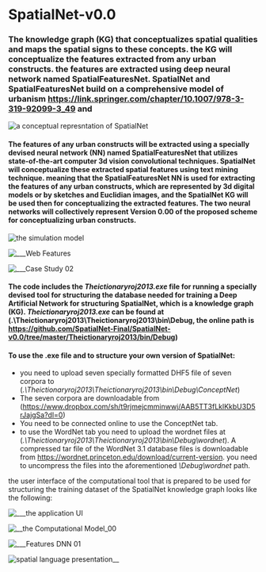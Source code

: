 # SpatialNet-v0.0
### The knowledge graph (KG) that conceptualizes spatial qualities and maps the spatial signs to these concepts. the KG will conceptualize the features extracted from any urban constructs. the features are extracted using deep neural network named SpatialFeaturesNet. SpatialNet and SpatialFeaturesNet build on a comprehensive model of urbanism https://link.springer.com/chapter/10.1007/978-3-319-92099-3_49 and  

        
![a conceptual represntation of SpatialNet](https://user-images.githubusercontent.com/47088273/58963174-fe2d0a00-87ac-11e9-8b7e-f677bca329a6.jpg "Sample concepts of SpatialNet")
        
#### The features of any urban constructs will be extracted using a specially devised neural network (NN) named SpatialFeaturesNet that utilizes state-of-the-art computer 3d vision convolutional techniques. SpatialNet will conceptualize these extracted spatial features using text mining technique. meaning that the SpatialFeaturesNet NN is used for extracting the features of any urban constructs, which are represented by 3d digital models or by sketches and Euclidian images, and the SpatialNet KG will be used then for conceptualizing the extracted features. The two neural networks will collectively represent Version 0.00 of the proposed scheme for conceptualizing urban constructs.
       
![the simulation model](https://user-images.githubusercontent.com/47088273/59296408-38ebe200-8c86-11e9-8d25-a92a50291f23.png "The proposed procedure for conceptualizing urban constructs, (1) is SpatialFeaturesNet and (2) is SpatialNet")
       
              
![___Web Features](https://user-images.githubusercontent.com/47088273/59297589-da743300-8c88-11e9-8b91-d6a958d5a3ae.png "exemplary features that will be extracted from any urban construct using SpatialFeaturesNet")
         
                
![___Case Study 02](https://user-images.githubusercontent.com/47088273/59297821-6f772c00-8c89-11e9-8e85-d0c1008ff32a.png "exemplary extracted features of an urban construct, these features can be comprehensively conceptualized using the KG of SpatialNet")
         
                   
#### The code includes the _Theictionaryroj2013.exe_ file for running a specially devised tool for structuring the database needed for training a Deep Artificial Network for structuring SpatialNet, which is a knowledge graph (KG). _Theictionaryroj2013.exe_ can be found at (.\Theictionaryroj2013\Theictionaryroj2013\bin\Debug, the online path is  https://github.com/SpatialNet-Final/SpatialNet-v0.0/tree/master/Theictionaryroj2013/bin/Debug)
          
#### To use the .exe file and to structure  your own version of SpatialNet:
- you need to upload  seven specially formatted DHF5 file of seven corpora to  (_.\Theictionaryroj2013\Theictionaryroj2013\bin\Debug\ConceptNet_)
- The seven corpora are downloadable from (https://www.dropbox.com/sh/t9rjmejcmminwwj/AAB5TT3fLklKkbU3D5rJajgSa?dl=0)
- You need to be connected online to use the ConceptNet tab.
- to use the WordNet tab you need to upload the wordnet files at (_.\Theictionaryroj2013\Theictionaryroj2013\bin\Debug\wordnet_). A compressed tar file of the WordNet 3.1 database files is downloadable from https://wordnet.princeton.edu/download/current-version. you need to uncompress the files into the aforementioned _\Debug\wordnet_ path. 

the user interface of the computational tool that is prepared to be used for structuring the training dataset of the SpatialNet knowledge graph looks like the following:

![___the application UI](https://user-images.githubusercontent.com/47088273/59104925-1af34a00-8933-11e9-9544-19352dd2de3b.png "a graphical interface of the computational tool that will generate the training dataset")
       
              
![__the Computational Model_00](https://user-images.githubusercontent.com/47088273/59298067-fcba8080-8c89-11e9-9393-d5fd8d436030.png "the deep NN that will predict the completion  of the SpatialNet's graph")
          
                    
![___Features DNN 01](https://user-images.githubusercontent.com/47088273/59298385-b9acdd00-8c8a-11e9-8247-cf2f12b7410e.png "the deep NN for extracting the features of any urban construct")
              
![spatial language presentation__](https://user-images.githubusercontent.com/47088273/53517776-1f100000-3ad8-11e9-86a5-d8c08fe48140.gif)
